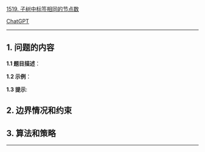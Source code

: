 [1519. 子树中标签相同的节点数](https://leetcode.cn/problems/number-of-nodes-in-the-sub-tree-with-the-same-label)

[ChatGPT](chat.openai.com)

---

## 1. 问题的内容
**1.1 题目描述**：

**1.2 示例**：

**1.3 提示**:

## 2. 边界情况和约束


## 3. 算法和策略

---

